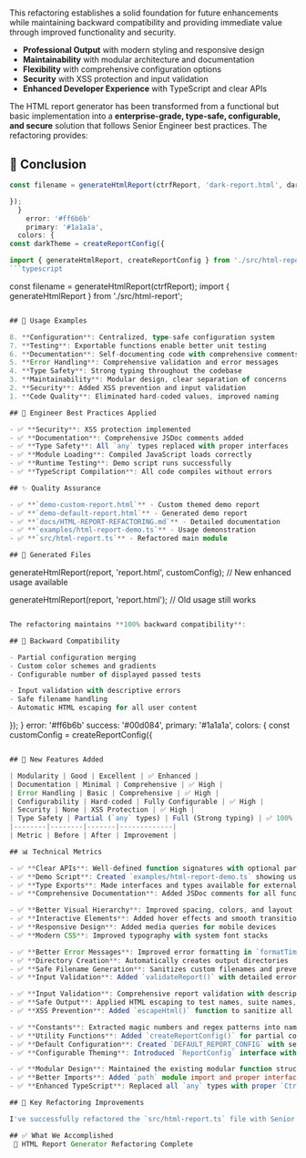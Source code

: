 # 

This refactoring establishes a solid foundation for future enhancements while maintaining backward compatibility and providing immediate value through improved functionality and security.

- **Professional Output** with modern styling and responsive design
- **Maintainability** with modular architecture and documentation
- **Flexibility** with comprehensive configuration options
- **Security** with XSS protection and input validation
- **Enhanced Developer Experience** with TypeScript and clear APIs

The HTML report generator has been transformed from a functional but basic implementation into a **enterprise-grade, type-safe, configurable, and secure** solution that follows Senior Engineer best practices. The refactoring provides:

## 🎉 Conclusion

```js
const filename = generateHtmlReport(ctrfReport, 'dark-report.html', darkTheme);

});
  }
    error: '#ff6b6b' 
    primary: '#1a1a1a', 
  colors: { 
const darkTheme = createReportConfig({

import { generateHtmlReport, createReportConfig } from './src/html-report';
```typescript

```

const filename = generateHtmlReport(ctrfReport);
import { generateHtmlReport } from './src/html-report';

```typescript

## 🚀 Usage Examples

8. **Configuration**: Centralized, type-safe configuration system
7. **Testing**: Exportable functions enable better unit testing
6. **Documentation**: Self-documenting code with comprehensive comments
5. **Error Handling**: Comprehensive validation and error messages
4. **Type Safety**: Strong typing throughout the codebase
3. **Maintainability**: Modular design, clear separation of concerns
2. **Security**: Added XSS prevention and input validation
1. **Code Quality**: Eliminated hard-coded values, improved naming

## 🎯 Engineer Best Practices Applied

- ✅ **Security**: XSS protection implemented
- ✅ **Documentation**: Comprehensive JSDoc comments added
- ✅ **Type Safety**: All `any` types replaced with proper interfaces
- ✅ **Module Loading**: Compiled JavaScript loads correctly
- ✅ **Runtime Testing**: Demo script runs successfully
- ✅ **TypeScript Compilation**: All code compiles without errors

## ✨ Quality Assurance

- ✅ **`demo-custom-report.html`** - Custom themed demo report
- ✅ **`demo-default-report.html`** - Generated demo report
- ✅ **`docs/HTML-REPORT-REFACTORING.md`** - Detailed documentation
- ✅ **`examples/html-report-demo.ts`** - Usage demonstration
- ✅ **`src/html-report.ts`** - Refactored main module

## 📁 Generated Files

```

generateHtmlReport(report, 'report.html', customConfig);
// New enhanced usage available

generateHtmlReport(report, 'report.html');
// Old usage still works

```typescript

The refactoring maintains **100% backward compatibility**:

## 🔄 Backward Compatibility

- Partial configuration merging
- Custom color schemes and gradients
- Configurable number of displayed passed tests

- Input validation with descriptive errors
- Safe filename handling
- Automatic HTML escaping for all user content

```

});
}
error: '#ff6b6b'
success: '#00d084',
primary: '#1a1a1a',
colors: {
const customConfig = createReportConfig({

```typescript

## 🚀 New Features Added

| Modularity | Good | Excellent | ✅ Enhanced |
| Documentation | Minimal | Comprehensive | ✅ High |
| Error Handling | Basic | Comprehensive | ✅ High |
| Configurability | Hard-coded | Fully Configurable | ✅ High |
| Security | None | XSS Protection | ✅ High |
| Type Safety | Partial (`any` types) | Full (Strong typing) | ✅ 100% |
|--------|--------|-------|-------------|
| Metric | Before | After | Improvement |

## 📊 Technical Metrics

- ✅ **Clear APIs**: Well-defined function signatures with optional parameters
- ✅ **Demo Script**: Created `examples/html-report-demo.ts` showing usage patterns
- ✅ **Type Exports**: Made interfaces and types available for external use
- ✅ **Comprehensive Documentation**: Added JSDoc comments for all functions

- ✅ **Better Visual Hierarchy**: Improved spacing, colors, and layout
- ✅ **Interactive Elements**: Added hover effects and smooth transitions
- ✅ **Responsive Design**: Added media queries for mobile devices
- ✅ **Modern CSS**: Improved typography with system font stacks

- ✅ **Better Error Messages**: Improved error formatting in `formatTimeoutError()`
- ✅ **Directory Creation**: Automatically creates output directories
- ✅ **Safe Filename Generation**: Sanitizes custom filenames and prevents path injection
- ✅ **Input Validation**: Added `validateReport()` with detailed error messages

- ✅ **Input Validation**: Comprehensive report validation with descriptive error messages
- ✅ **Safe Output**: Applied HTML escaping to test names, suite names, and tool information
- ✅ **XSS Prevention**: Added `escapeHtml()` function to sanitize all user content

- ✅ **Constants**: Extracted magic numbers and regex patterns into named constants
- ✅ **Utility Functions**: Added `createReportConfig()` for partial configuration merging
- ✅ **Default Configuration**: Created `DEFAULT_REPORT_CONFIG` with sensible defaults
- ✅ **Configurable Theming**: Introduced `ReportConfig` interface with customizable colors, gradients, and behavior

- ✅ **Modular Design**: Maintained the existing modular function structure while improving it
- ✅ **Better Imports**: Added `path` module import and proper interface imports
- ✅ **Enhanced TypeScript**: Replaced all `any` types with proper `CtrfTest` and `CtrfReport` interfaces

## 🔧 Key Refactoring Improvements

I've successfully refactored the `src/html-report.ts` file with Senior Engineer-level improvements, focusing on code quality, maintainability, security, and configurability.

## ✅ What We Accomplished
 🎯 HTML Report Generator Refactoring Complete
```